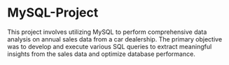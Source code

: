 # MySQL-Project
This project involves utilizing MySQL to perform comprehensive data analysis on annual sales data from a car dealership. The primary objective was to develop and execute various SQL queries to extract meaningful insights from the sales data and optimize database performance.
